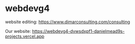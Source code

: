 # webdevg4

website editing: https://www.dimarconsulting.com/consulting  

Our website: https://webdevg4-dvwsdxpf1-danielmead9s-projects.vercel.app
